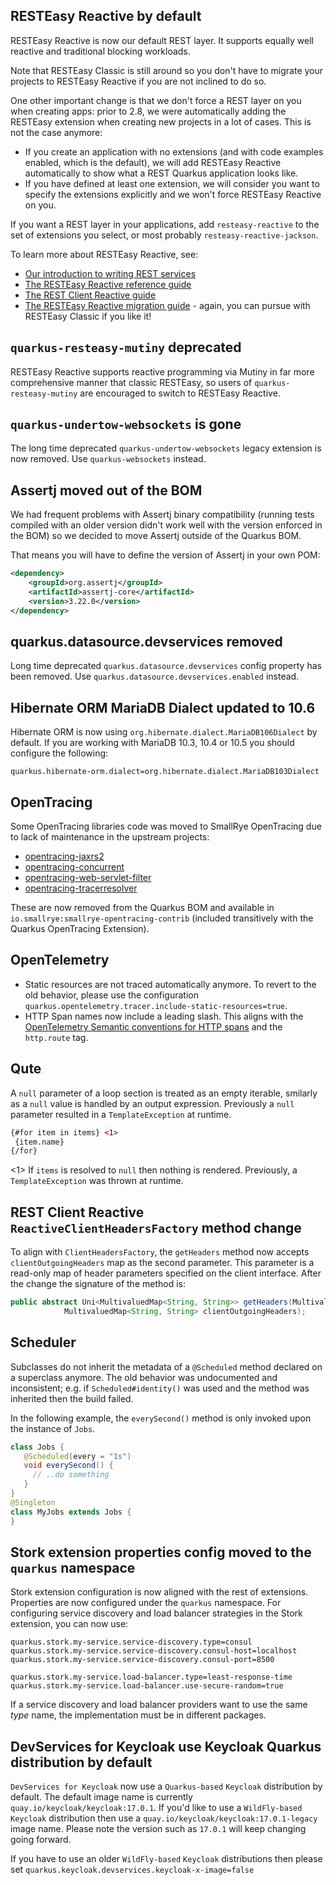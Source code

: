 ## RESTEasy Reactive by default

RESTEasy Reactive is now our default REST layer.
It supports equally well reactive and traditional blocking workloads.

Note that RESTEasy Classic is still around so you don't have to migrate your projects to RESTEasy Reactive if you are not inclined to do so.

One other important change is that we don't force a REST layer on you when creating apps: prior to 2.8, we were automatically adding the RESTEasy extension when creating new projects in a lot of cases.
This is not the case anymore:

- If you create an application with no extensions (and with code examples enabled, which is the default), we will add RESTEasy Reactive automatically to show what a REST Quarkus application looks like.
- If you have defined at least one extension, we will consider you want to specify the extensions explicitly and we won't force RESTEasy Reactive on you.

If you want a REST layer in your applications, add `resteasy-reactive` to the set of extensions you select, or most probably `resteasy-reactive-jackson`.

To learn more about RESTEasy Reactive, see:

- [Our introduction to writing REST services](https://quarkus.io/guides/rest-json)
- [The RESTEasy Reactive reference guide](https://quarkus.io/guides/resteasy-reactive)
- [The REST Client Reactive guide](https://quarkus.io/guides/rest-client-reactive)
- [The RESTEasy Reactive migration guide](https://quarkus.io/guides/resteasy-reactive-migration) - again, you can pursue with RESTEasy Classic if you like it!

## `quarkus-resteasy-mutiny` deprecated

RESTEasy Reactive supports reactive programming via Mutiny in far more comprehensive manner that classic RESTEasy, so users of `quarkus-resteasy-mutiny` are encouraged to switch to RESTEasy Reactive.

## `quarkus-undertow-websockets` is gone

The long time deprecated `quarkus-undertow-websockets` legacy extension is now removed. Use `quarkus-websockets` instead.

## Assertj moved out of the BOM

We had frequent problems with Assertj binary compatibility (running tests compiled with an older version didn't work well with the version enforced in the BOM) so we decided to move Assertj outside of the Quarkus BOM.

That means you will have to define the version of Assertj in your own POM:

```xml
<dependency>
    <groupId>org.assertj</groupId>
    <artifactId>assertj-core</artifactId>
    <version>3.22.0</version>
</dependency>
```

## quarkus.datasource.devservices removed

Long time deprecated `quarkus.datasource.devservices` config property has been removed.
Use `quarkus.datasource.devservices.enabled` instead.

## Hibernate ORM MariaDB Dialect updated to 10.6

Hibernate ORM is now using `org.hibernate.dialect.MariaDB106Dialect` by default.
If you are working with MariaDB 10.3, 10.4 or 10.5 you should configure the following:

```
quarkus.hibernate-orm.dialect=org.hibernate.dialect.MariaDB103Dialect
```

## OpenTracing 

Some OpenTracing libraries code was moved to SmallRye OpenTracing due to lack of maintenance in the upstream projects:

- [opentracing-jaxrs2](https://github.com/opentracing-contrib/java-jaxrs) 
- [opentracing-concurrent](https://github.com/opentracing-contrib/java-concurrent)
- [opentracing-web-servlet-filter](https://github.com/opentracing-contrib/java-web-servlet-filter)
- [opentracing-tracerresolver](https://github.com/opentracing-contrib/java-tracerresolver)

These are now removed from the Quarkus BOM and available in `io.smallrye:smallrye-opentracing-contrib` (included transitively with the Quarkus OpenTracing Extension).

## OpenTelemetry

- Static resources are not traced automatically anymore. To revert to the old behavior, please use the configuration `quarkus.opentelemetry.tracer.include-static-resources=true`.
- HTTP Span names now include a leading slash. This aligns with the [OpenTelemetry Semantic conventions for HTTP spans](https://github.com/open-telemetry/opentelemetry-specification/blob/main/specification/trace/semantic_conventions/http.md) and the `http.route` tag.

## Qute

A `null` parameter of a loop section is treated as an empty iterable, smilarly as a `null` value is handled by an output expression. Previously a `null` parameter resulted in a `TemplateException` at runtime.

```html
{#for item in items} <1>
 {item.name}
{/for}
```
<1> If `items` is resolved to `null` then nothing is rendered. Previously, a `TemplateException` was thrown at runtime.


## REST Client Reactive `ReactiveClientHeadersFactory` method change

To align with `ClientHeadersFactory`, the `getHeaders` method now accepts `clientOutgoingHeaders` map as the second parameter. This parameter is a read-only map of header parameters specified on the client interface. 
After the change the signature of the method is:
```java
public abstract Uni<MultivaluedMap<String, String>> getHeaders(MultivaluedMap<String, String> incomingHeaders,
            MultivaluedMap<String, String> clientOutgoingHeaders);
```

## Scheduler

Subclasses do not inherit the metadata of a `@Scheduled` method declared on a superclass anymore. The old behavior was undocumented and inconsistent; e.g. if `Scheduled#identity()` was used and the method was inherited then the build failed. 

In the following example, the `everySecond()` method is only invoked upon the instance of `Jobs`.
```java
class Jobs {
   @Scheduled(every = "1s")
   void everySecond() {
     // ..do something 
   }
}
@Singleton
class MyJobs extends Jobs {
}
```

## Stork extension properties config moved to the `quarkus` namespace

Stork extension configuration is now aligned with the rest of extensions. Properties are now configured under the `quarkus` namespace.
For configuring service discovery and load balancer strategies in the Stork extension, you can now use:

```properties
quarkus.stork.my-service.service-discovery.type=consul
quarkus.stork.my-service.service-discovery.consul-host=localhost
quarkus.stork.my-service.service-discovery.consul-port=8500

quarkus.stork.my-service.load-balancer.type=least-response-time
quarkus.stork.my-service.load-balancer.use-secure-random=true
```

If a service discovery and load balancer providers want to use the same _type_ name, the implementation must be in different packages.

## DevServices for Keycloak use Keycloak Quarkus distribution by default

`DevServices for Keycloak` now use a `Quarkus-based` `Keycloak` distribution by default. The default image name is currently `quay.io/keycloak/keycloak:17.0.1`. If you'd like to use a `WildFly-based` `Keycloak` distribution then use a `quay.io/keycloak/keycloak:17.0.1-legacy` image name. Please note the version such as `17.0.1` will keep changing going forward.

If you have to use an older `WildFly-based` `Keycloak` distributions then please set `quarkus.keycloak.devservices.keycloak-x-image=false`
